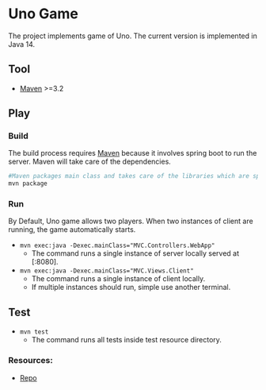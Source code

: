 # Uno Game

The project implements game of Uno. The current version is implemented in Java 14.

## Tool
* [Maven](https://maven.apache.org/download.cgi)  >=3.2

## Play

### Build

The build process requires [Maven](#Tool) because it involves spring boot to run the server. Maven will take care of the dependencies. 

```sh
#Maven packages main class and takes care of the libraries which are specified in pom.xml.
mvn package
```

### Run

By Default, Uno game allows two players. When two instances of client are running, the game automatically starts. 

* `mvn exec:java -Dexec.mainClass="MVC.Controllers.WebApp"`
  * The command runs a single instance of server locally served at [:8080].
* `mvn exec:java -Dexec.mainClass="MVC.Views.Client"`
  * The command runs a single instance of client locally.
  * If multiple instances should run, simple use another terminal. 

## Test 

* `mvn test`
  * The command runs all tests inside test resource directory.

### Resources:
- [Repo](https://github.com/mliu1019/Uno-game)
